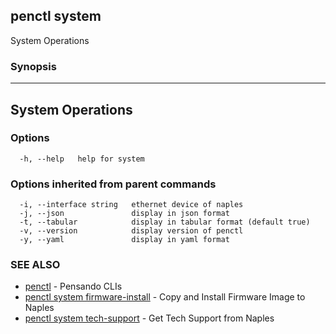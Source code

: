 ## penctl system

System Operations

### Synopsis



-------------------
 System Operations 
-------------------


### Options

```
  -h, --help   help for system
```

### Options inherited from parent commands

```
  -i, --interface string   ethernet device of naples
  -j, --json               display in json format
  -t, --tabular            display in tabular format (default true)
  -v, --version            display version of penctl
  -y, --yaml               display in yaml format
```

### SEE ALSO
* [penctl](penctl.md)	 - Pensando CLIs
* [penctl system firmware-install](penctl_system_firmware-install.md)	 - Copy and Install Firmware Image to Naples
* [penctl system tech-support](penctl_system_tech-support.md)	 - Get Tech Support from Naples

